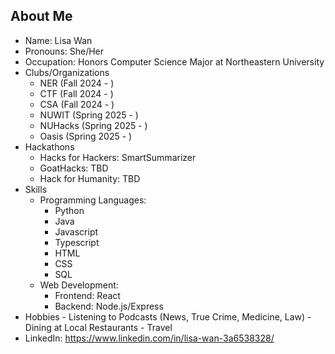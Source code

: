 ## About Me

<!--
**justalittlemushroom/justalittlemushroom** is a ✨ _special_ ✨ repository because its `README.md` (this file) appears on your GitHub profile.

Here are some ideas to get you started:

- 🔭 I’m currently working on ...
- 🌱 I’m currently learning ...
- 👯 I’m looking to collaborate on ...
- 🤔 I’m looking for help with ...
- 💬 Ask me about ...
- 📫 How to reach me: ...
- 😄 Pronouns: ...
- ⚡ Fun fact: ...
-->
 - Name: Lisa Wan
 - Pronouns: She/Her
 - Occupation: Honors Computer Science Major at Northeastern University
 - Clubs/Organizations
     - NER (Fall 2024 - )
     - CTF (Fall 2024 - )
     - CSA (Fall 2024 - )
     - NUWIT (Spring 2025 - )
     - NUHacks (Spring 2025 - )
     - Oasis (Spring 2025 - )
 - Hackathons
    - Hacks for Hackers: SmartSummarizer
    - GoatHacks: TBD
    - Hack for Humanity: TBD
 - Skills
    - Programming Languages:
       - Python
       - Java
       - Javascript
       - Typescript
       - HTML
       - CSS
       - SQL
    - Web Development:
       - Frontend: React
       - Backend: Node.js/Express
 - Hobbies
       - Listening to Podcasts (News, True Crime, Medicine, Law)
       - Dining at Local Restaurants
       - Travel
 - LinkedIn: https://www.linkedin.com/in/lisa-wan-3a6538328/

